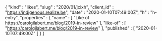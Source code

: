 {
  "kind" : "likes",
  "slug" : "2020/01/jcixh",
  "client_id" : "https://indigenous.realize.be",
  "date" : "2020-01-10T07:49:00Z",
  "h" : "h-entry",
  "properties" : {
    "name" : [ "Like of https://carolgilabert.me/blog/2019-in-review" ],
    "like-of" : [ "https://carolgilabert.me/blog/2019-in-review" ],
    "published" : [ "2020-01-10T07:49:00Z" ]
  }
}
